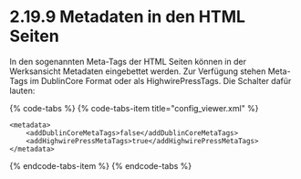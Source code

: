 # 2.19.9 Metadaten in den HTML Seiten

In den sogenannten Meta-Tags der HTML Seiten können in der Werksansicht Metadaten eingebettet werden. Zur Verfügung stehen Meta-Tags im DublinCore Format oder als HighwirePressTags. Die Schalter dafür lauten:

{% code-tabs %}
{% code-tabs-item title="config\_viewer.xml" %}
```markup
<metadata>
    <addDublinCoreMetaTags>false</addDublinCoreMetaTags>
    <addHighwirePressMetaTags>true</addHighwirePressMetaTags>
</metadata>
```
{% endcode-tabs-item %}
{% endcode-tabs %}



